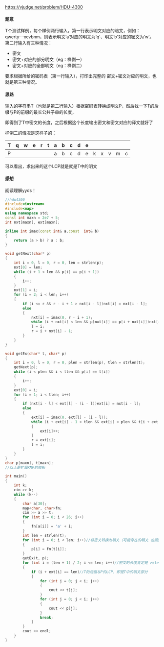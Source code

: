 https://vjudge.net/problem/HDU-4300

#### 题意

T个测试样例，每个样例两行输入，第一行表示明文对应的暗文，例如：qwerty····xcvbnm，则表示明文’a‘对应的明文为‘q'、明文’b'对应的密文为‘w’。
第二行输入有三种情况：
+ 密文
+ 密文+对应的部分明文（eg：样例一）
+ 密文+对应的全部明文（eg：样例二）

要求根据所给的密码表（第一行输入），打印出完整的 密文+密文对应的明文，也就是第三种情况。

#### 思路

输入的字符串T（也就是第二行输入）根据密码表转换成明文P，然后找一下T的后缀与P的前缀的最长公共子串的长度，

即得到了T中密文的长度，之后根据这个长度输出密文和密文对应的译文就好了

样例二的情况是这样子的：

| T    | q    | w    | e    | r    | t    | a    | b    | c    | d    | e    |      |      |      |      |      |
| ---- | ---- | ---- | ---- | ---- | ---- | ---- | ---- | ---- | ---- | ---- | ---- | ---- | ---- | ---- | ---- |
| P    |      |      |      |      |      | a    | b    | c    | d    | e    | k    | x    | v    | m    | c    |

可以看出，求出来的这个LCP就是就是T中的明文

#### 感想

阅读理解yyds！

```C++
//hdu4300
#include<iostream>
#include<map>
using namespace std;
const int maxn = 2e7 + 5;
int nxt[maxn], ext[maxn];

inline int imax(const int& a,const  int& b)
{
	return (a > b) ? a : b;
}

void getNext(char* p)
{
	int i = 0, l = 0, r = 0, len = strlen(p);
	nxt[0] = len;
	while (i + 1 < len && p[i] == p[i + 1])
	{
		i++;
	}
	nxt[1] = i;
	for (i = 2; i < len; i++)
	{
		if (i <= r && r - i + 1 > nxt[i - l])nxt[i] = nxt[i - l];
		else
		{
			nxt[i] = imax(0, r - i + 1);
			while (i + nxt[i] < len && p[nxt[i]] == p[i + nxt[i]])nxt[i]++;
			l = i;
			r = i + nxt[i] - 1;
		}
	}
}

void getEx(char* t, char* p)
{
	int i = 0, l = 0, r = 0, plen = strlen(p), tlen = strlen(t);
	getNext(p);
	while (i < plen && i < tlen && p[i] == t[i])
	{
		i++;
	}
	ext[0] = i;
	for (i = 1; i < tlen; i++)
	{
		if (nxt[i - l] < ext[l] - (i - l))ext[i] = nxt[i - l];
		else
		{
			ext[i] = imax(0, ext[l] - (i - l));
			while (i + ext[i] - 1 < tlen && ext[i] < plen && t[i + ext[i]] == p[ext[i]])
			{
				ext[i]++;
			}
			r = ext[i];
			l = i;
		}
	}
}
char p[maxn], t[maxn];
//以上是扩展KMP的模板

int main()
{
	int k;
	cin >> k;
	while (k--)
	{
		char a[30];
		map<char, char>fn;
		cin >> a >> t;
		for (int i = 0; i < 26; i++)
		{
			fn[a[i]] = 'a' + i;
		}
		int len = strlen(t);
		for (int i = 0; i < len; i++)//将密文转换为明文（可能存在的明文 也顺便翻译了，但无需理会）
		{
			p[i] = fn[t[i]];
		}
		getEx(t, p);
		for (int i = (len + 1) / 2; i <= len; i++)//密文的长度肯定是 >=len/2（这里是个小优化，可以忽略，从0开始）
		{
			if (i + ext[i] == len)//T的后缀与P的LCP，即是T中的明文部分
			{
				for (int j = 0; j < i; j++)
				{
					cout << t[j];
				}
				for (int j = 0; j < i; j++)
				{
					cout << p[j];
				}
				break;
			}
		}
		cout << endl;
	}
}
```
